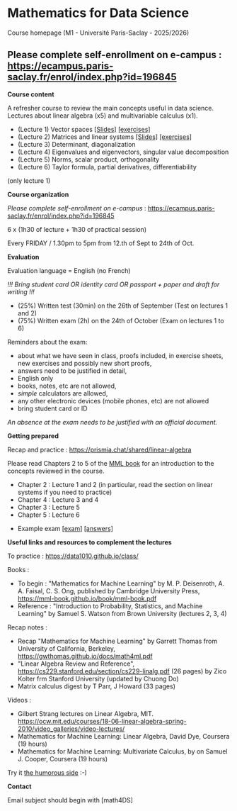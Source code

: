 # Mathematics for Data Science

Course homepage (M1 - Université Paris-Saclay - 2025/2026)

## Please complete self-enrollment on e-campus : https://ecampus.paris-saclay.fr/enrol/index.php?id=196845 

__Course content__

A refresher course to review the main concepts useful in data science.
Lectures about linear algebra (x5) and multivariable calculus (x1).

* (Lecture 1) Vector spaces [[Slides]](./slides/course1.pdf) [[exercises]](./exercise/exercise_1.pdf) 
* (Lecture 2) Matrices and linear systems [[Slides]](./slides/course2.pdf) [[exercises]](./exercise/exercise_2.pdf) 
* (Lecture 3) Determinant, diagonalization
* (Lecture 4) Eigenvalues and eigenvectors, singular value decomposition
* (Lecture 5) Norms, scalar product, orthogonality
* (Lecture 6) Taylor formula, partial derivatives, differentiability

 (only lecture 1)

__Course organization__

*Please complete self-enrollment on e-campus* : https://ecampus.paris-saclay.fr/enrol/index.php?id=196845 

6 x (1h30 of lecture + 1h30 of practical session)

Every FRIDAY / 1.30pm to 5pm from 12.th of Sept to 24th of Oct.

__Evaluation__

Evaluation language = English (no French)

_!!! Bring student card OR identity card OR passport + paper and draft for writing !!!_

* (25%) Written test (30min) on the 26th of September (Test on lectures 1 and 2)
* (75%) Written exam (2h) on the 24th of October (Exam on lectures 1 to 6)

Reminders about the exam: 

- about what we have seen in class, proofs included, in exercise sheets, new exercises and possibly new short proofs, 
- answers need to be justified in detail,  
- English only
- books, notes, etc are not allowed,  
- *simple* calculators are allowed, 
- any other electronic devices (mobile phones, etc) are not allowed
- bring student card or ID

*An absence at the exam needs to be justified with an official document.* 

__Getting prepared__

Recap and practice : https://prismia.chat/shared/linear-algebra 

Please read Chapters 2 to 5 of the [MML book](https://mml-book.github.io/book/mml-book.pdf) for an introduction to the concepts reviewed in the course.
- Chapter 2 : Lecture 1 and 2 (in particular, read the section on linear systems if you need to practice)
- Chapter 4 : Lecture 3 and 4
- Chapter 3 : Lecture 5
- Chapter 5 : Lecture 6

* Example exam
[[exam]](https://mbonazzo.gitlabpages.inria.fr/documents/exam_example.pdf)
[[answers]](https://mbonazzo.gitlabpages.inria.fr/documents/results_of_exam_example.pdf)

__Useful links and resources to complement the lectures__

To practice : https://data1010.github.io/class/ 

Books :

- To begin : "Mathematics for Machine Learning" by M. P. Deisenroth, A. A. Faisal, C. S. Ong,  published by Cambridge University Press, https://mml-book.github.io/book/mml-book.pdf
- Reference :  "Introduction to Probability, Statistics, and Machine Learning" by Samuel S. Watson from Brown University (lectures 2, 3, 4) 

Recap notes :
- Recap "Mathematics for Machine Learning" by Garrett Thomas from University of California, Berkeley, https://gwthomas.github.io/docs/math4ml.pdf
- "Linear Algebra Review and Reference", https://cs229.stanford.edu/section/cs229-linalg.pdf (26 pages) by Zico Kolter frm Stanford University (updated by Chuong Do)
- Matrix calculus digest by T Parr, J Howard (33 pages)

Videos :
- Gilbert Strang lectures on Linear Algebra, MIT. https://ocw.mit.edu/courses/18-06-linear-algebra-spring-2010/video_galleries/video-lectures/
- Mathematics for Machine Learning: Linear Algebra, David Dye, Coursera (19 hours)
- Mathematics for Machine Learning: Multivariate Calculus, by on Samuel J. Cooper, Coursera (19 hours)

Try it [the humorous side](https://amosunov.wordpress.com/2021/06/22/linear-algebra-memes/) :-) 

__Contact__

Email subject should begin with \[math4DS\]